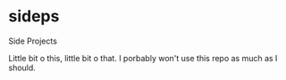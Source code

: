 # sideps
Side Projects

Little bit o this, little bit o that. 
I porbably won't use this repo as much as I should.
